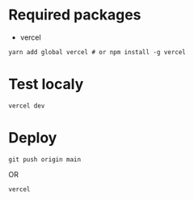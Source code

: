 # Required packages

- vercel

`yarn add global vercel # or npm install -g vercel`

# Test localy

`vercel dev`

# Deploy

`git push origin main`

OR

`vercel`
